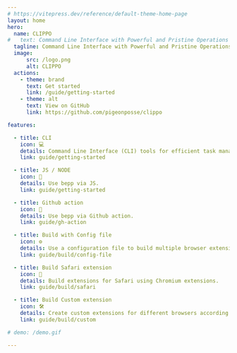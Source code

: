 ```yaml
---
# https://vitepress.dev/reference/default-theme-home-page
layout: home
hero:
  name: CLIPPO
#   text: Command Line Interface with Powerful and Pristine Operations
  tagline: Command Line Interface with Powerful and Pristine Operations
  image:
      src: /logo.png
      alt: CLIPPO
  actions:
    - theme: brand
      text: Get started
      link: /guide/getting-started
    - theme: alt
      text: View on GitHub
      link: https://github.com/pigeonposse/clippo

features:

  - title: CLI
    icon: 💻
    details: Command Line Interface (CLI) tools for efficient task management in the terminal.
    link: guide/getting-started

  - title: JS / NODE
    icon: 🚀
    details: Use bepp via JS.
    link: guide/getting-started

  - title: Github action
    icon: 🤖
    details: Use bepp via Github action.
    link: guide/gh-action

  - title: Build with Config file
    icon: ⚙️
    details: Use a configuration file to build multiple browser extensions.
    link: guide/build/config-file

  - title: Build Safari extension
    icon: 🧭
    details: Build extensions for Safari using Chromium extensions.
    link: guide/build/safari

  - title: Build Custom extension
    icon: 🛠️
    details: Create custom extensions for different browsers according to the specific project needs.
    link: guide/build/custom

# demo: /demo.gif

---
```


